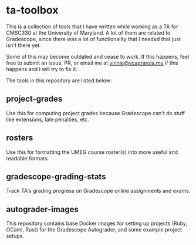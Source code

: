# ta-toolbox

This is a collection of tools that I have written while working as a TA for CMSC330 at the University of Maryland.  A lot of them are related to Gradescope, since there was a lot of functionality that I needed that just isn't there yet.

Some of this may become outdated and cease to work.  If this happens, feel free to submit an issue, PR, or email me at [vinnie@vcaprarola.me](mailto:vinnie@vcaprarola.me) if this happens and I will try to fix it.

The tools in this repository are listed below:

## project-grades

Use this for computing project grades because Gradescope can't do stuff like extensions, late penalties, etc.

## rosters

Use this for formatting the UMEG course roster(s) into more useful and readable formats.

## gradescope-grading-stats

Track TA's grading progress on Gradescope online assignments and exams.

## autograder-images

This repository contains base Docker images for setting up projects (Ruby, OCaml, Rust) for the Gradescope Autograder, and some example project setups.
